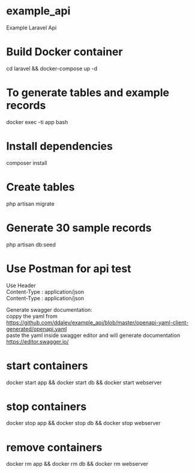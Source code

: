 # example_api
Example Laravel Api

# Build Docker container
cd laravel && 
docker-compose up -d

# To generate tables and example records
docker exec -ti app bash

# Install dependencies
composer install

# Create tables
php artisan migrate

# Generate 30 sample records
php artisan db:seed

# Use Postman for api test
Use Header  
Content-Type : application/json  
Content-Type : application/json  

Generate swagger documentation:  
coppy the yaml from  
https://github.com/ddalev/example_api/blob/master/openapi-yaml-client-generated/openapi.yaml  
paste the yaml inside swagger editor and will generate documentation  
https://editor.swagger.io/

# start containers
docker start app &&
docker start db &&
docker start webserver

# stop containers
docker stop app &&
docker stop db &&
docker stop webserver

# remove containers
docker rm app &&
docker rm db &&
docker rm webserver